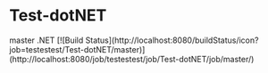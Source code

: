 # Test-dotNET
<p>master .NET [![Build Status](http://localhost:8080/buildStatus/icon?job=testestest/Test-dotNET/master)](http://localhost:8080/job/testestest/job/Test-dotNET/job/master/)</p>
